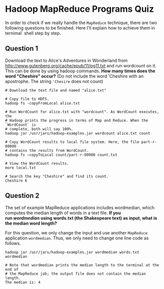 # Hadoop MapReduce Programs Quiz

In order to check if we really handle the `MapReduce` technique, there are two 
following questions to be finished. Here I'll explain how to achieve them in 
ternimal` shell step by step.

## Question 1

Download the text to Alice's Adventures in Wonderland from 
http://www.gutenberg.org/cache/epub/11/pg11.txt and run wordcount on it. This 
can be done by using hadoop commands. **How many times does the word "Cheshire" 
occur?** (Do not include the word 'Cheshire with an apostrophe. 
The string `'Chesire` does not count)

```shell
# Download the text file and named "alice.txt"

# Copy file to HDFS.
hadoop fs -copyFromLocal alice.txt

# Run WordCount for alice.txt with "wordcount". As WordCount executes, the 
# Hadoop prints the progress in terms of Map and Reduce. When the `WordCount` is 
# complete, both will say 100%.
hadoop jar /usr/jars/hadoop-examples.jar wordcount alice.txt count

# Copy WordCount results to local file system. Here, the file part-r-00000 
# contains the results from WordCount.
hadoop fs –copyToLocal count/part-r-00000 count.txt

# View the WordCount results.
more local.txt

# Search the key "Cheshire" and find its count.
Cheshire 6
```

## Question 2

The set of example MapReduce applications includes wordmedian, which computes 
the median length of words in a text file. **If you run _wordmedian_ using 
words.txt (the Shakespeare text) as input, what is the median word length?**

For this question, we only change the input and use another `MapReduce` 
application `wordmedian`. Thus, we only need to change one line code as follows.

```shell
hadoop jar /usr/jars/hadoop-examples.jar wordmedian words.txt wordmedian

# Note that wordmedian prints the median length to the terminal at the end of 
# the MapReduce job; the output file does not contain the median length.
The median is: 4
```
